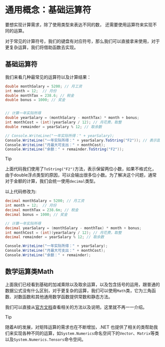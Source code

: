 # 通用概念：基础运算符

要想实现计算需求，除了使用类型来表达不同的数， 还需要使用运算符来实现不同的运算。

对于常见的计算符号，我们的键盘有对应符号，那么我们可以直接拿来使用，对于更复杂运算，我们将借助函数去实现。

## 基础运算符

我们来看几种最常见的运算符以及计算结果：

```csharp
double monthSalary = 5200; // 月工资
int month = 12;  // 月份
double monthTax = 238.6; // 税金
double bonus = 1000; // 奖金


// 计算一年实际所得
double yearSalary = (monthSalary - monthTax) * month + bonus;
int monthCost = (int)(yearSalary / 12); // 月花费，取整
double remainder = yearSalary % 12; // 取余数

// Console.WriteLine("一年实际所得：" + yearSalary);
Console.WriteLine("一年实际所得：" + yearSalary.ToString("F2")); // 表示固定两个小数
Console.WriteLine("月最大可支出：" + monthCost);
Console.WriteLine("余额：" + remainder.ToString("F2"));
```

> [!TIP]
> 上面代码我们使用了`ToString("F2")`方法，表示保留两位小数，如果不格式化，由于double浮点类型的原因，可以会输出很多位小数。为了解决这个问题，通常对于金额的计算，我们会统一使用`decimal`类型。

以上代码修改为:

```csharp
decimal monthSalary = 5200; // 月工资
int month = 12;  // 月份
decimal monthTax = 238.6m; // 税金
decimal bonus = 1000; // 奖金

// 计算一年实际所得
decimal yearSalary = (monthSalary - monthTax) * month + bonus;
int monthCost = (int)(yearSalary / 12); // 月花费，取整
decimal remainder = yearSalary % 12; // 取余数

Console.WriteLine("一年实际所得：" + yearSalary);
Console.WriteLine("月最大可支出：" + monthCost);
Console.WriteLine("余额：" + remainder);
```

## 数学运算类Math

上面我们已经看到基础的加减乘除以及取余运算，以及包含括号的运用，跟普通的数据公式没有什么区别，对于更复杂的运算，我们可以使用`Math`类，它为三角函数、对数函数和其他通用数学函数提供常数和静态方法。

我们可以直接从[官方文档](https://learn.microsoft.com/zh-cn/dotnet/api/system.math?view=net-8.0)查看相关的方法以及说明，这里就不再一一介绍。

> [!TIP]
> 随着AI的发展，对矩阵运算的需求也在不断增加，.NET 也提供了相关的类帮助我们来实现各种不同的运算，如`System.Numerics`命名空间下的`Vector`、`Matrix`等类以及`System.Numerics.Tensors`命令空间。
